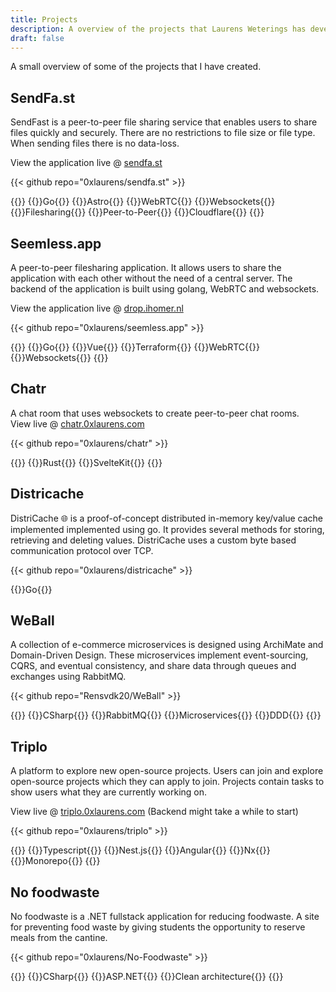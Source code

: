 ```yaml
---
title: Projects
description: A overview of the projects that Laurens Weterings has developed.
draft: false
---
```

A small overview of some of the projects that I have created.

## SendFa.st 


SendFast is a peer-to-peer file sharing service that enables users to share files quickly and securely. There are no restrictions to file size or file type. When sending files there is no data-loss.

View the application live @ [sendfa.st](https://sendfa.st)

{{< github repo="0xlaurens/sendfa.st" >}}

{{<keywordList>}}
{{<keyword>}}Go{{</keyword>}}
{{<keyword>}}Astro{{</keyword>}}
{{<keyword>}}WebRTC{{</keyword>}}
{{<keyword>}}Websockets{{</keyword>}}
{{<keyword>}}Filesharing{{</keyword>}}
{{<keyword>}}Peer-to-Peer{{</keyword>}}
{{<keyword>}}Cloudflare{{</keyword>}}
{{</keywordList>}}


## Seemless.app
A peer-to-peer filesharing application. It allows users to share the application with each other without the need of a central server. The backend of the application is built using golang, WebRTC and websockets.

View the application live @ [drop.ihomer.nl](https://drop.ihomer.nl)

{{< github repo="0xlaurens/seemless.app" >}}

{{<keywordList>}}
{{<keyword>}}Go{{</keyword>}}
{{<keyword>}}Vue{{</keyword>}}
{{<keyword>}}Terraform{{</keyword>}}
{{<keyword>}}WebRTC{{</keyword>}}
{{<keyword>}}Websockets{{</keyword>}}
{{</keywordList>}}

## Chatr
A chat room that uses websockets to create peer-to-peer chat rooms.  
View live @ [chatr.0xlaurens.com](https://chatr.0xlaurens.com)

{{< github repo="0xlaurens/chatr" >}}

{{<keywordList>}}
{{<keyword>}}Rust{{</keyword>}}
{{<keyword>}}SvelteKit{{</keyword>}}
{{</keywordList>}}

## Districache
DistriCache 🌐 is a proof-of-concept distributed in-memory key/value cache implemented implemented using go. It provides several methods for storing, retrieving and deleting values. DistriCache uses a custom byte based communication protocol over TCP.

{{< github repo="0xlaurens/districache" >}}

{{<keyword>}}Go{{</keyword>}}

## WeBall
A collection of e-commerce microservices is designed using ArchiMate and Domain-Driven Design. These microservices implement event-sourcing, CQRS, and eventual consistency, and share data through queues and exchanges using RabbitMQ.

{{< github repo="Rensvdk20/WeBall" >}}

{{<keywordList>}}
{{<keyword>}}CSharp{{</keyword>}}
{{<keyword>}}RabbitMQ{{</keyword>}}
{{<keyword>}}Microservices{{</keyword>}}
{{<keyword>}}DDD{{</keyword>}}
{{</keywordList>}}



## Triplo
A platform to explore new open-source projects. Users can join and explore open-source projects which they can apply to join. Projects contain tasks to show users what they are currently working on. 

View live @ [triplo.0xlaurens.com](https://triplo.0xlaurens.com) (Backend might take a while to start)

{{< github repo="0xlaurens/triplo" >}}

{{<keywordList>}}
{{<keyword>}}Typescript{{</keyword>}}
{{<keyword>}}Nest.js{{</keyword>}}
{{<keyword>}}Angular{{</keyword>}}
{{<keyword>}}Nx{{</keyword>}}
{{<keyword>}}Monorepo{{</keyword>}}
{{</keywordList>}}

## No foodwaste
No foodwaste is a .NET fullstack application for reducing foodwaste. A site for preventing food waste by giving students the opportunity to reserve meals from the cantine.

{{< github repo="0xlaurens/No-Foodwaste" >}}

{{<keywordList>}}
{{<keyword>}}CSharp{{</keyword>}}
{{<keyword>}}ASP.NET{{</keyword>}}
{{<keyword>}}Clean architecture{{</keyword>}}
{{</keywordList>}}



